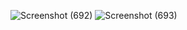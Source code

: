 ![Screenshot (692)](https://github.com/N-Mohammed-Swalih/Luminar_Assignments/assets/137269292/af944e0a-72f2-4504-9265-55e40e0ea355)
![Screenshot (693)](https://github.com/N-Mohammed-Swalih/Luminar_Assignments/assets/137269292/224ae57e-4627-4b69-aac9-491c4853d55c)

